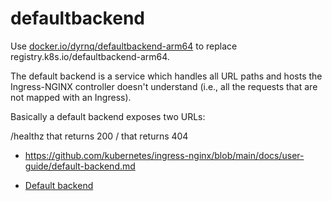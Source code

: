 # defaultbackend

Use [docker.io/dyrnq/defaultbackend-arm64](https://hub.docker.com/r/dyrnq/defaultbackend-arm64) to replace registry.k8s.io/defaultbackend-arm64.

The default backend is a service which handles all URL paths and hosts the Ingress-NGINX controller doesn't understand (i.e., all the requests that are not mapped with an Ingress).

Basically a default backend exposes two URLs:

/healthz that returns 200
/ that returns 404

- <https://github.com/kubernetes/ingress-nginx/blob/main/docs/user-guide/default-backend.md>

- [Default backend](https://kubernetes.github.io/ingress-nginx/user-guide/default-backend/)
